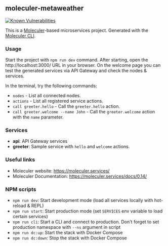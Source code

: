 ## moleculer-metaweather

[![Known Vulnerabilities](https://snyk.io/test/github/peterdee/moleculer-metaweather/badge.svg?targetFile=package.json)](https://snyk.io/test/github/peterdee/moleculer-metaweather?targetFile=package.json)

This is a [Moleculer](https://moleculer.services/)-based microservices project. Generated with the [Moleculer CLI](https://moleculer.services/docs/0.14/moleculer-cli.html).

### Usage
Start the project with `npm run dev` command. 
After starting, open the http://localhost:3000/ URL in your browser. 
On the welcome page you can test the generated services via API Gateway and check the nodes & services.

In the terminal, try the following commands:
- `nodes` - List all connected nodes.
- `actions` - List all registered service actions.
- `call greeter.hello` - Call the `greeter.hello` action.
- `call greeter.welcome --name John` - Call the `greeter.welcome` action with the `name` parameter.



### Services
- **api**: API Gateway services
- **greeter**: Sample service with `hello` and `welcome` actions.


### Useful links

* Moleculer website: https://moleculer.services/
* Moleculer Documentation: https://moleculer.services/docs/0.14/

### NPM scripts

- `npm run dev`: Start development mode (load all services locally with hot-reload & REPL)
- `npm run start`: Start production mode (set `SERVICES` env variable to load certain services)
- `npm run cli`: Start a CLI and connect to production. Don't forget to set production namespace with `--ns` argument in script
- `npm run dc:up`: Start the stack with Docker Compose
- `npm run dc:down`: Stop the stack with Docker Compose
